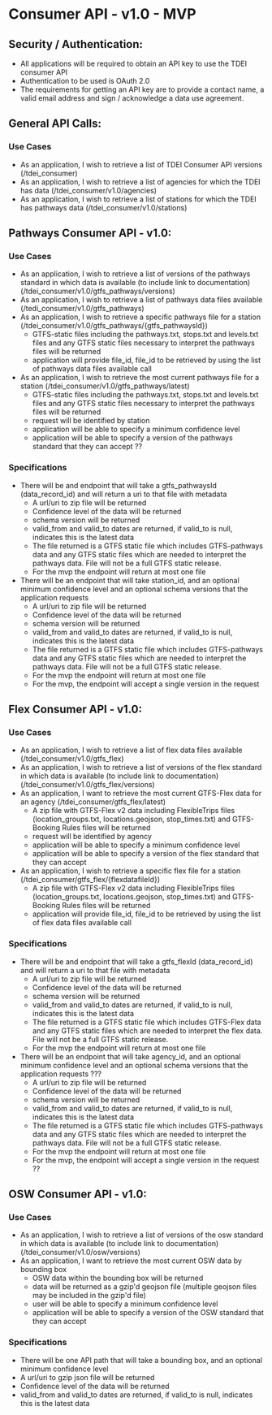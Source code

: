 # Consumer API - v1.0 - MVP 

## Security / Authentication:
- All applications will be required to obtain an API key to use the TDEI consumer API
- Authentication to be used is OAuth 2.0
- The requirements for getting an API key are to provide a contact name, a valid email address and sign / acknowledge a data use agreement. 

## General API Calls:
### Use Cases
- As an application, I wish to retrieve a list of TDEI Consumer API versions (/tdei_consumer)
- As an application, I wish to retrieve a list of agencies for which the TDEI has data (/tdei_consumer/v1.0/agencies)
- As an application, I wish to retrieve a list of stations for which the TDEI has pathways data (/tdei_consumer/v1.0/stations)

## Pathways Consumer API - v1.0:
### Use Cases
- As an application, I wish to retrieve a list of versions of the pathways standard in which data is available
  (to include link to documentation) (/tdei_consumer/v1.0/gtfs_pathways/versions)
- As an application, I wish to retrieve a list of pathways data files available (/tedi_consumer/v1.0/gtfs_pathways)
- As an application, I wish to retrieve a specific pathways file for a station  (/tdei_consumer/v1.0/gtfs_pathways/{gtfs_pathwaysId})
  - GTFS-static files including the pathways.txt, stops.txt and levels.txt files and any GTFS static
  files necessary to interpret the pathways files will be returned
  - application will provide file_id, file_id to be retrieved by using the list of pathways data files available call
- As an application, I wish to retrieve the most current pathways file for a station (/tdei_consumer/v1.0/gtfs_pathways/latest)
  - GTFS-static files including the pathways.txt, stops.txt and levels.txt files and any GTFS static
  files necessary to interpret the pathways files will be returned
  - request will be identified by station
  - application will be able to specify a minimum confidence level
  - application will be able to specify a version of the pathways standard that they can accept ??

### Specifications
- There will be and endpoint that will take a gtfs_pathwaysId (data_record_id) and will return a uri to that file with metadata
  - A url/uri to zip file will be returned
  - Confidence level of the data will be returned
  - schema version will be returned
  - valid_from and valid_to dates are returned, if valid_to is null, indicates this is the latest data
  - The file returned is a GTFS static file which includes GTFS-pathways data and any GTFS static files which are needed
to interpret the pathways data. File will not be a full GTFS static release.
  - For the mvp the endpoint will return at most one file
- There will be an endpoint that will take station_id, and an optional minimum confidence level and an optional
  schema versions that the application requests 
  - A url/uri to zip file will be returned
  - Confidence level of the data will be returned
  - schema version will be returned
  - valid_from and valid_to dates are returned, if valid_to is null, indicates this is the latest data
  - The file returned is a GTFS static file which includes GTFS-pathways data and any GTFS static files which are needed
to interpret the pathways data. File will not be a full GTFS static release.
  - For the mvp the endpoint will return at most one file
  - For the mvp, the endpoint will accept a single version in the request 

## Flex Consumer API - v1.0:
### Use Cases
- As an application, I wish to retrieve a list of flex data files available (/tdei_consumer/v1.0/gtfs_flex)
- As an application, I wish to retrieve a list of versions of the flex standard in which data is available
  (to include link to documentation) (/tdei_consumer/v1.0/gtfs_flex/versions)
- As an application, I want to retrieve the most current GTFS-Flex data for an agency (/tdei_consumer/gtfs_flex/latest)
  - A zip file with GTFS-Flex v2 data including FlexibleTrips files (location_groups.txt, locations.geojson, stop_times.txt) and GTFS-Booking Rules files will be returned
  - request will be identified by agency
  - application will be able to specify a minimum confidence level
  - application will be able to specify a version of the flex standard that they can accept  
- As an application, I wish to retrieve a specific flex file for a station  (/tdei_consumer/gtfs_flex/{flexdatafileId})
  - A zip file with GTFS-Flex v2 data including FlexibleTrips files (location_groups.txt, locations.geojson, stop_times.txt) and GTFS-Booking Rules files will be returned
  - application will provide file_id, file_id to be retrieved by using the list of flex data files available call

### Specifications
- There will be and endpoint that will take a gtfs_flexId (data_record_id) and will return a uri to that file with metadata
  - A url/uri to zip file will be returned
  - Confidence level of the data will be returned
  - schema version will be returned
  - valid_from and valid_to dates are returned, if valid_to is null, indicates this is the latest data
  - The file returned is a GTFS static file which includes GTFS-Flex data and any GTFS static files which are needed
to interpret the flex data. File will not be a full GTFS static release.
  - For the mvp the endpoint will return at most one file
- There will be an endpoint that will take agency_id, and an optional minimum confidence level and an optional
  schema versions that the application requests  ???
  - A url/uri to zip file will be returned
  - Confidence level of the data will be returned
  - schema version will be returned
  - valid_from and valid_to dates are returned, if valid_to is null, indicates this is the latest data
  - The file returned is a GTFS static file which includes GTFS-pathways data and any GTFS static files which are needed
to interpret the pathways data. File will not be a full GTFS static release.
  - For the mvp the endpoint will return at most one file
  - For the mvp, the endpoint will accept a single version in the request ??

## OSW Consumer API - v1.0:
### Use Cases
- As an application, I wish to retrieve a list of versions of the osw standard in which data is available
  (to include link to documentation) (/tdei_consumer/v1.0/osw/versions)
- As an application, I want to retrieve the most current OSW data by bounding box
  - OSW data within the bounding box will be returned 
  - data will be returned as a gzip'd geojson file (multiple geojson files may be included in the gzip'd file)
  - user will be able to specify a minimum confidence level
  - application will be able to specify a version of the OSW standard that they can accept 

### Specifications
- There will be one API path that will take a bounding box, and an optional minimum confidence level
- A url/uri to gzip json file will be returned
- Confidence level of the data will be returned
- valid_from and valid_to dates are returned, if valid_to is null, indicates this is the latest data
